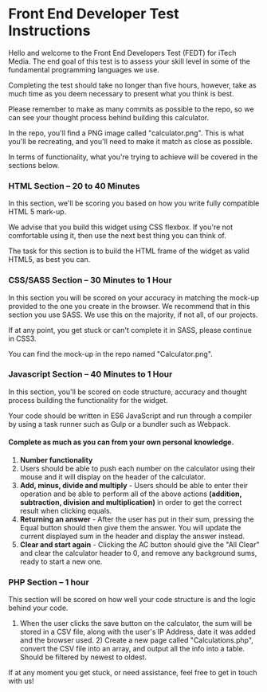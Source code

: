 # Front End Developer Test Instructions

Hello and welcome to the Front End Developers Test (FEDT) for iTech Media. The end goal of this test is to assess your skill level in some of the fundamental programming languages we use.

Completing the test should take no longer than five hours, however, take as much time as you deem necessary to present what you think is best.

Please remember to make as many commits as possible to the repo, so we can see your thought process behind building this calculator.

In the repo, you'll find a PNG image called "calculator.png". This is what you'll be recreating, and you'll need to make it match as close as possible.

In terms of functionality, what you're trying to achieve will be covered in the sections below.

### HTML Section – 20 to 40 Minutes

In this section, we'll be scoring you based on how you write fully compatible HTML 5 mark-up.

We advise that you build this widget using CSS flexbox. If you're not comfortable using it, then use the next best thing you can think of.

The task for this section is to build the HTML frame of the widget as valid HTML5, as best you can.

### CSS/SASS Section – 30 Minutes to 1 Hour

In this section you will be scored on your accuracy in matching the mock-up provided to the one you create in the browser. We recommend that in this section you use SASS. We use this on the majority, if not all, of our projects.

If at any point, you get stuck or can't complete it in SASS, please continue in CSS3.

You can find the mock-up in the repo named "Calculator.png".

### Javascript Section – 40 Minutes to 1 Hour

In this section, you'll be scored on code structure, accuracy and thought process building the functionality for the widget.

Your code should be written in ES6 JavaScript and run through a compiler by using a task runner such as Gulp or a bundler such as Webpack.

#### Complete as much as you can from your own personal knowledge.

1. **Number functionality**
2. Users should be able to push each number on the calculator using their mouse and it will display on the header of the calculator.
3. **Add, minus, divide and multiply** - Users should be able to enter their operation and be able to perform all of the above actions **(addition, subtraction, division and multiplication)** in order to get the correct result when clicking equals.
4. **Returning an answer** - After the user has put in their sum, pressing the Equal button should then give them the answer. You will update the current displayed sum in the header and display the answer instead.
5. **Clear and start again** - Clicking the AC button should give the "All Clear" and clear the calculator header to 0, and remove any background sums, ready to start a new one.

### PHP Section – 1 hour

This section will be scored on how well your code structure is and the logic behind your code.

1. When the user clicks the save button on the calculator, the sum will be stored in a CSV file, along with the user's IP Address, date it was added and the browser used. 2) Create a new page called "Calculations.php", convert the CSV file into an array, and output all the info into a table. Should be filtered by newest to oldest.

If at any moment you get stuck, or need assistance, feel free to get in touch with us!
